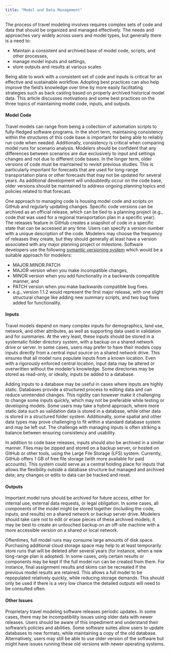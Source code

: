 ```yaml
---
title: "Model and Data Management"
---
```



The process of travel modeling involves requires complex sets of code and data that should be organized and managed effectively. The needs and approaches vary widely across users and model types, but generally there is a need to: 
-	Maintain a consistent and archived base of model code, scripts, and other processes,
-	manage model inputs and settings,
-	store outputs and results at various scales

Being able to work with a consistent set of code and inputs is critical for an effective and sustainable workflow. Adopting best practices can also help improve the field’s knowledge over time by more easily facilitating strategies such as back casting based on properly archived historical model data. This article discusses motivations and some best practices on the three topics of maintaining model code, inputs, and outputs. 

#### Model Code
Travel models can range from being a collection of automation scripts to fully-fledged software programs. In the short term, maintaining consistency within the structures of this code base is important for being able to reliably run code when needed. Additionally, consistency is critical when comparing model runs for scenario analysis. Modelers should be confident that any differences between scenarios are due exclusively to input and settings changes and not due to different code bases. In the longer term, older versions of code must be maintained to revisit previous studies. This is particularly important for forecasts that are used for long-range transportation plans or other forecasts that may not be updated for several years. As additional development will undoubtedly occur on the code base, older versions should be maintained to address ongoing planning topics and policies related to that forecast. 

One approach to managing code is housing model code and scripts on GitHub and regularly updating changes. Specific code versions can be archived as an official release, which can be tied to a planning project (e.g., code that was used for a regional transportation plan in a specific year). The releases feature in GitHub creates a snapshot of code in a specific state that can be accessed at any time. Users can specify a version number with a unique description of the code. Modelers may choose the frequency of releases they create, but they should generally at least have a version associated with any major planning project or milestone. Software developers use the following [symantic versioning system](https://semver.org/) which would be a suitable approach for modelers:
-	MAJOR.MINOR.PATCH 
  -	MAJOR version when you make incompatible changes,
  -	MINOR version when you add functionality in a backwards compatible manner, and
  - PATCH version when you make backwards compatible bug fixes.
  -	e.g., version 1.1.2 would represent the first major release, with one slight structural change like adding new summary scripts, and two bug fixes added for functionality.

#### Inputs
Travel models depend on many complex inputs for demographics, land use, network, and other attributes, as well as supporting data used in validation and for summaries. At the very least, these inputs should be stored in a systematic folder directory system, with a backup on a shared network drive or server. In some cases, users may prefer to have their models copy inputs directly from a central input source on a shared network drive. This ensures that all model runs populate inputs from a known location. Even with a rigorously enforced central location, input data may be altered or overwritten without the modeler’s knowledge. Some directories may be stored as read-only, or ideally, inputs be added to a database. 

Adding inputs to a database may be useful in cases where inputs are highly static. Databases provide a structured process to editing data and can reduce unintended changes. This rigidity can however make it challenging to change some inputs quickly, which may not be preferable while testing or developing models. Some users may take a hybrid approach, where more static data such as validation data is stored in a database, while other data is stored in a structured folder system. Additionally, some spatial and other data types may prove challenging to fit within a standard database system and may be left out. The challenge with managing inputs is often striking a balance between ensuring consistency and usability.

In addition to code base releases, inputs should also be archived in a similar manner. Files may be zipped and stored on a backup server, or hosted on GitHub or other tools, using the Large File Storage (LFS) system. Currently, GitHub offers 1 GB of free file storage (with more available for paid accounts). This system could serve as a central holding place for inputs that allows the flexibility outside a database structure but managed and archived data; any changes or edits to data can be tracked and reset. 

#### Outputs
Important model runs should be archived for future access, either for internal use, external data requests, or legal obligation. In some cases, all components of the model might be stored together (including the code, inputs, and results) on a shared network or backup server drive. Modelers should take care not to edit or erase pieces of these archived models; it may be best to create an untouched backup on an off-site machine with a more accessible version on a shared or local network. 

Oftentimes, full model runs may consume large amounts of disk space. Purchasing additional cloud storage space may help to at least temporarily store runs that will be deleted after several years (for instance, when a new long-range plan is adopted). In some cases, only certain results or components may be kept if the full model run can be created from them. For instance, final assignment results and skims can be recreated if the previous model results are retained. This allows a full model to be repopulated relatively quickly, while reducing storage demands. This should only be used if there is a very low chance the detailed outputs will need to be consulted often.

#### Other Issues
Proprietary travel modeling software releases periodic updates. In some cases, there may be incompatibility issues using older data with newer releases. Users should be aware of this impediment and understand their software’s policies and abilities. Some software suites allow users to update databases to new formats, while maintaining a copy of the old database. Alternatively, users may still be able to use older version of the software but might have issues running these old versions with newer operating systems.  
